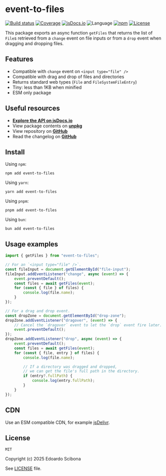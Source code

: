 # event-to-files

[![Build status](https://img.shields.io/github/actions/workflow/status/velut/event-to-files/main.yml?branch=main)](https://github.com/velut/event-to-files/actions?query=workflow%3ACI)
[![Coverage](https://img.shields.io/codecov/c/gh/velut/event-to-files)](https://codecov.io/gh/velut/event-to-files)
[![jsDocs.io](https://img.shields.io/badge/jsDocs.io-reference-blue)](https://www.jsdocs.io/package/event-to-files)
![Language](https://img.shields.io/github/languages/top/velut/event-to-files)
[![npm](https://img.shields.io/npm/v/event-to-files)](https://www.npmjs.com/package/event-to-files)
[![License](https://img.shields.io/github/license/velut/event-to-files)](https://github.com/velut/event-to-files/blob/main/LICENSE)

This package exports an async function `getFiles` that returns
the list of `File`s retrieved from a `change` event on file inputs
or from a `drop` event when dragging and dropping files.

## Features

- Compatible with `change` event on `<input type="file" />`
- Compatible with drag and drop of files and directories
- Returns standard web types (`File` and `FileSystemFileEntry`)
- Tiny: less than 1KB when minified
- ESM only package

## Useful resources

- [**Explore the API on jsDocs.io**](https://www.jsdocs.io/package/event-to-files)
- View package contents on [**unpkg**](https://unpkg.com/event-to-files/)
- View repository on [**GitHub**](https://github.com/velut/event-to-files)
- Read the changelog on [**GitHub**](https://github.com/velut/event-to-files/blob/main/CHANGELOG.md)

## Install

Using `npm`:

```
npm add event-to-files
```

Using `yarn`:

```
yarn add event-to-files
```

Using `pnpm`:

```
pnpm add event-to-files
```

Using `bun`:

```
bun add event-to-files
```

## Usage examples

```typescript
import { getFiles } from "event-to-files";

// For an `<input type="file" />`.
const fileInput = document.getElementById("file-input");
fileInput.addEventListener("change", async (event) => {
	event.preventDefault();
	const files = await getFiles(event);
	for (const { file } of files) {
		console.log(file.name);
	}
});

// For a drag and drop event.
const dropZone = document.getElementById("drop-zone");
dropZone.addEventListener("dragover", (event) => {
	// Cancel the `dragover` event to let the `drop` event fire later.
	event.preventDefault();
});
dropZone.addEventListener("drop", async (event) => {
	event.preventDefault();
	const files = await getFiles(event);
	for (const { file, entry } of files) {
		console.log(file.name);

		// If a directory was dragged and dropped,
		// we can get the file's full path in the directory.
		if (entry?.fullPath) {
			console.log(entry.fullPath);
		}
	}
});
```

## CDN

Use an ESM compatible CDN, for example [jsDelivr](https://www.jsdelivr.com/package/npm/event-to-files).

## License

```
MIT
```

Copyright (c) 2025 Edoardo Scibona

See [LICENSE](./LICENSE) file.
